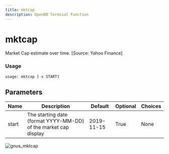 ```yaml
---
title: mktcap
description: OpenBB Terminal Function
---
```


# mktcap

Market Cap estimate over time. [Source: Yahoo Finance]

### Usage 
```python
usage: mktcap [-s START]
```

## Parameters

| Name | Description | Default | Optional | Choices |
| ---- | ----------- | ------- | -------- | ------- |
| start | The starting date (format YYYY-MM-DD) of the market cap display | 2019-11-15 | True | None |


![gnus_mktcap](https://user-images.githubusercontent.com/25267873/156903038-46f46af1-68ca-435b-aed7-842da041864a.png)

